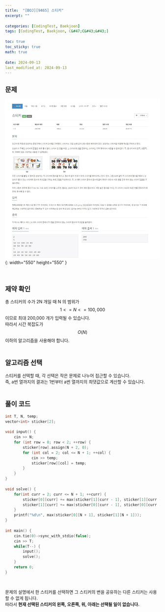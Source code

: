 ```yaml
---
title:  "[BOJ][9465] 스티커"
excerpt: ""

categories: [CodingTest, Baekjoon]
tags: [CodingTest, Baekjoon, C&#47;C&#43;&#43;]

toc: true
toc_sticky: true
math: true
 
date: 2024-09-13
last_modified_at: 2024-09-13
---
```


## 문제

![스티커](/assets/img/Boj/9465_스티커.JPG){: width="550" height="550" }    

<br/>

## 제약 확인

총 스티커의 수가 2N 개일 때 N 의 범위가 $$ 1 <= N <= 100,000 $$ 이므로 최대 200,000 개가 입력될 수 있습니다.  
따라서 시간 복잡도가 $$ O(N) $$ 이하의 알고리즘을 사용해야 합니다.  
<br/>

## 알고리즘 선택

스티커를 선택할 때, 각 선택은 작은 문제로 나누어 접근할 수 있습니다.  
즉, a번 열까지의 결과는 1번부터 a번 열까지의 최댓값으로 계산할 수 있습니다.  
<br/>

## 풀이 코드

```c++
int T, N, temp;
vector<int> sticker[2];

void input() {
    cin >> N;
    for (int row = 0; row < 2; ++row) {
        sticker[row].assign(N + 2, 0);
        for (int col = 2; col <= N + 1; ++col) {
            cin >> temp;
            sticker[row][col] = temp;
        }
    }
}

void solve() {
    for(int curr = 2; curr <= N + 1; ++curr) {
        sticker[0][curr] += max(sticker[1][curr - 1], sticker[1][curr - 2]);
        sticker[1][curr] += max(sticker[0][curr - 1], sticker[0][curr - 2]);
    }
    printf("%d\n", max(sticker[0][N + 1], sticker[1][N + 1]));
}

int main() {
    cin.tie(0)->sync_with_stdio(false);
    cin >> T;
    while(T--) {
        input();
        solve();
    }
    return 0;
}
```

<br/>

문제의 설명에서 한 스티커를 선택하면 그 스티커의 변을 공유하는 다른 스티커는 사용할 수 없게 됩니다.  
따라서 **현재 선택된 스티커의 왼쪽, 오른쪽, 위, 아래는 선택될 일이 없습니다.**  
<br/>
